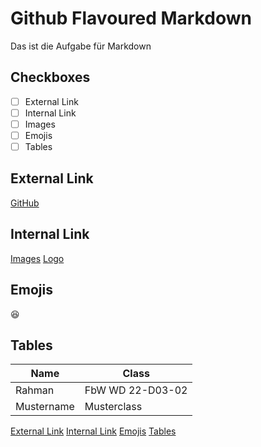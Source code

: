 # Github Flavoured Markdown
Das ist die Aufgabe für Markdown

## Checkboxes
- [ ] External Link
- [ ] Internal Link
- [ ] Images
- [ ] Emojis
- [ ] Tables

## External Link
[GitHub](https://help.github.com/en)

## Internal Link
[Images](/images/)
[Logo](/images/logo.png)

## Emojis
:laughing:

## Tables
| Name | Class |
| ---  | ---   |
| Rahman | FbW WD 22-D03-02 |
| Mustername | Musterclass |

[External Link](##External-Link)
[Internal Link](##Internal-Link)
[Emojis](##Emojis)
[Tables](##Tables)